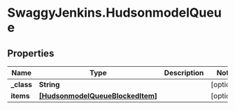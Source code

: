 # SwaggyJenkins.HudsonmodelQueue

## Properties
Name | Type | Description | Notes
------------ | ------------- | ------------- | -------------
**_class** | **String** |  | [optional] 
**items** | [**[HudsonmodelQueueBlockedItem]**](HudsonmodelQueueBlockedItem.md) |  | [optional] 


